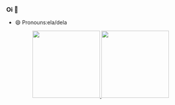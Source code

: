 ### Oi 👋

- 😄 Pronouns:ela/dela
<div align="center">
  <a href="https://github.com/ismeloo">
  <img height="180em" src="https://github-readme-stats.vercel.app/api?username=ismeloo&show_icons=false&theme=dracula&include_all_commits=true&count_private=true"/>
  <img height="180em" src="https://github-readme-stats.vercel.app/api/top-langs/?username=ismeloo&layout=compact&langs_count=7&theme=dracula"/>
</div>
